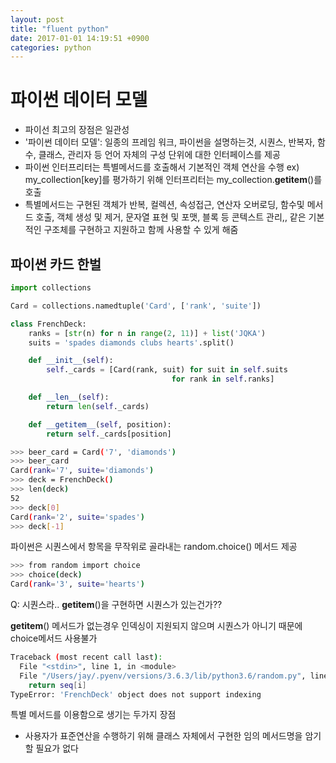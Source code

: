 ```yaml
---
layout: post
title: "fluent python"
date: 2017-01-01 14:19:51 +0900
categories: python
---
```


# 파이썬 데이터 모델
+ 파이선 최고의 장점은 일관성
+ '파이썬 데이터 모델': 일종의 프레임 워크, 파이썬을 설명하는것, 시퀀스, 반복자, 함수, 클래스, 관리자 등 언어 자체의 구성 단위에 대한 인터페이스를 제공
+ 파이썬 인터프리터는 특별메서드를 호출해서 기본적인 객체 연산을 수행
ex) my_collection[key]를 평가하기 위해 인터프리터는 my_collection.__getitem__()를 호출
+ 특별메서드는 구현된 객체가 반복, 컬렉션, 속성접근, 연산자 오버로딩, 함수및 메서드 호출, 객체 생성 및 제거, 문자열 표현 및 포맷, 블록 등 콘텍스트 관리,, 같은 기본적인 구조체를 구현하고 지원하고 함께 사용할 수 있게 해줌

## 파이썬 카드 한벌
```python
import collections

Card = collections.namedtuple('Card', ['rank', 'suite'])

class FrenchDeck:
    ranks = [str(n) for n in range(2, 11)] + list('JQKA')
    suits = 'spades diamonds clubs hearts'.split()

    def __init__(self):
        self._cards = [Card(rank, suit) for suit in self.suits
                                    for rank in self.ranks]

    def __len__(self):
        return len(self._cards)

    def __getitem__(self, position):
        return self._cards[position]
```
```bash
>>> beer_card = Card('7', 'diamonds')
>>> beer_card
Card(rank='7', suite='diamonds')
>>> deck = FrenchDeck()
>>> len(deck)
52
>>> deck[0]
Card(rank='2', suite='spades')
>>> deck[-1]
```
파이썬은 시퀀스에서 항목을 무작위로 골라내는 random.choice() 메서드 제공
```bash
>>> from random import choice
>>> choice(deck)
Card(rank='3', suite='hearts')
```
Q: 시퀀스라.. __getitem__()을 구현하면 시퀀스가 있는건가??

__getitem__() 메서드가 없는경우 인덱싱이 지원되지 않으며 시퀀스가 아니기 때문에 choice메서드 사용불가
```bash
Traceback (most recent call last):
  File "<stdin>", line 1, in <module>
  File "/Users/jay/.pyenv/versions/3.6.3/lib/python3.6/random.py", line 258, in choice
    return seq[i]
TypeError: 'FrenchDeck' object does not support indexing
```
특별 메서드를 이용함으로 생기는 두가지 장점
+ 사용자가 표준연산을 수행하기 위해 클래스 자체에서 구현한 임의 메서드명을 암기할 필요가 없다
